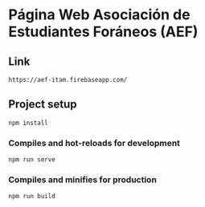 # Página Web Asociación de Estudiantes Foráneos (AEF)

## Link
```
https://aef-itam.firebaseapp.com/
```

## Project setup
```
npm install
```

### Compiles and hot-reloads for development
```
npm run serve
```

### Compiles and minifies for production
```
npm run build
```
